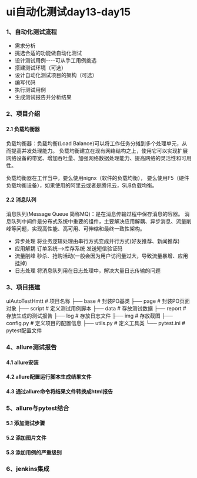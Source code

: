 # ui自动化测试day13-day15

### 1、自动化测试流程

* 需求分析
* 挑选合适的功能做自动化测试
* 设计测试用例----可从手工用例挑选
* 搭建测试环境（可选）
* 设计自动化测试项目的架构（可选）
* 编写代码
* 执行测试用例
* 生成测试报告并分析结果

### 2、项目介绍

#### 2.1 负载均衡器

负载均衡器：负载均衡(Load Balance)可以将工作任务分摊到多个处理单元，从而提高并发处理能力。
负载均衡建立在现有网络结构之上，使用它可以实现扩展网络设备的带宽、增加吞吐量、加强网络数据处理能力、提高网络的灵活性和可用性。

负载均衡器在工作当中，要么使用nignx（软件的负载均衡）， 要么使用F5（硬件负载均衡设备），如果使用的阿里云或者是腾讯云，SLB负载均衡。

#### 2.2 消息队列

消息队列(Message Queue 简称MQ)：是在消息传输过程中保存消息的容器。
消息队列中间件是分布式系统中重要的组件，主要解决应用解耦、异步消息、流量削峰等问题，实现高性能、高可用、可伸缩和最终一致性架构。

* 异步处理
  将业务逻辑处理由串行方式变成并行方式(好友推荐、新闻推荐)
* 应用解耦
  订单系统-->库存系统
  发送短信验证码
* 流量削峰
  秒杀、抢购活动(一般会因为用户访问量过大，导致流量暴增、应用挂掉)
* 日志处理
  将消息队列用在日志处理中，解决大量日志传输的问题

### 3、项目搭建

uiAutoTestHmtt # 项目名称
├── base # 封装PO基类
├── page # 封装PO页面对象
├── script # 定义测试用例脚本
├── data # 存放测试数据
├── report # 存放生成的测试报告
├── log # 存放日志文件
├── img # 存放截图
├── config.py # 定义项目的配置信息
├── utils.py # 定义工具类
└── pytest.ini # pytest配置文件

### 4、allure测试报告

#### 4.1 allure安装



#### 4.2 allure配置运行脚本生成结果文件



#### 4.3 通过allure命令将结果文件转换成html报告



### 5、allure与pytest结合

#### 5.1 添加测试步骤



#### 5.2 添加图片文件



#### 5.3 添加用例的严重级别



### 6、jenkins集成





